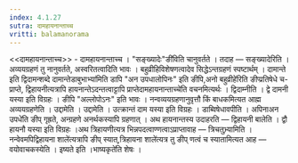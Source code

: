 ```yaml
---
index: 4.1.27
sutra: दामहायनान्ताच्च
vritti: balamanorama
---
```


<<दामहायनान्ताच्च>> - दामहायनान्ताच्च । "सङ्ख्यादेः"ङी॑विति चानुवर्तते । तदाह — सङ्ख्यादेरिति । अव्ययग्रहणं तु नानुवर्तते, अस्वरितत्वादिति भावः । बहुव्रीहिविशेषणत्वादेव सिद्धेऽन्तग्रहणं स्पष्टार्थम् । दामान्ते इति द्विदामन्शब्दे दामान्तेडाबुभाभ्या॑मिति डापि "अन उपधालोपिनः" इति ङीपि,अनो बहुव्रीहे॑रिति ङीप्प्रतिषेधे च-प्राप्ते, द्विहायनीत्यत्रापि हायनान्तेऽदन्तत्वाट्टापि प्राप्तेदामहायनान्ताच्चे॑ति वचनमित्यर्थः । द्विदाम्नीति । द्वे दामनी यस्या इति विग्रहः । ङीपि "अल्लोपोऽनः" इति भावः । नन्वव्ययग्रहणानुवृत्तौ किं बाधकमित्यत आह्म अव्ययग्रहणेति । उद्दामेति । उद्दामेति । उत्क्रान्तं दाम यस्या इति विग्रहः । डाब्विषेधावपीति । अपिनाअन उपधे॑ति ङीप् गृह्रते, अन्ग्रहणे अनर्थकस्यापि ग्रहणात् । अथ हायनान्तस्य उदाहरति — द्विहायनी बालेति । द्वौ हायनौ यस्या इति विग्रहः ।अथ त्रिहायणीत्यत्र भिन्नपदत्वाण्णत्वाऽप्राप्तावाह — त्रिचतुभ्र्यामिति । नन्वेवमपिद्विहायना शाले॑त्यत्रापि ङीप् स्यात्,त्रिहायना शाले॑त्यत्र तु ङीप् णत्वं च स्यातामित्यत आह — वयोवाचकस्येति । इष्यते इति ।भाष्यकृते॑ति शेषः ।